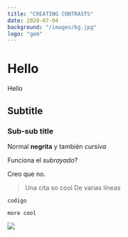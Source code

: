```yaml
---
title: "CREATING CONTRASTS"
date: 2020-07-04
background: "/images/bg.jpg"
logo: "gem"
---
```



# Hello


Hello

## Subtitle


### Sub-sub title

Normal **negrita** y también *cursiva*

Funciona el _subrayado_?

Creo que no.

> Una cita so cool
> De varias líneas

```
codigo

more cool
```


![](https://static.vecteezy.com/system/resources/previews/000/134/435/original/free-wushu-vector.jpg)
